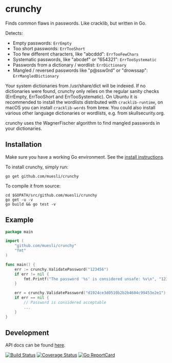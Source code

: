 crunchy
=======

Finds common flaws in passwords. Like cracklib, but written in Go.

Detects:
 - Empty passwords: `ErrEmpty`
 - Too short passwords: `ErrTooShort`
 - Too few different characters, like "abcddd": `ErrTooFewChars`
 - Systematic passwords, like "abcdef" or "654321": `ErrTooSystematic`
 - Passwords from a dictionary / wordlist: `ErrDictionary`
 - Mangled / reversed passwords like "p@ssw0rd" or "drowssap": `ErrMangledDictionary`

Your system dictionaries from /usr/share/dict will be indexed. If no dictionaries were found, crunchy only relies on the
regular sanity checks (ErrEmpty, ErrTooShort and ErrTooSystematic). On Ubuntu it is recommended to install the wordlists
distributed with `cracklib-runtime`, on macOS you can install `cracklib-words` from brew. You could also install various
other language dictionaries or wordlists, e.g. from skullsecurity.org.

crunchy uses the WagnerFischer algorithm to find mangled passwords in your dictionaries.

## Installation

Make sure you have a working Go environment. See the [install instructions](http://golang.org/doc/install.html).

To install crunchy, simply run:

    go get github.com/muesli/crunchy

To compile it from source:

    cd $GOPATH/src/github.com/muesli/crunchy
    go get -u -v
    go build && go test -v

## Example
```go
package main

import (
	"github.com/muesli/crunchy"
	"fmt"
)

func main() {
    err := crunchy.ValidatePassword("123456")
    if err != nil {
        fmt.Printf("The password '%s' is considered unsafe: %v\n", "123456", err)
    }

    err = crunchy.ValidatePassword("d1924ce3d0510b2b2b4604c99453e2e1")
    if err == nil {
        // Password is considered acceptable
        ...
    }
}
```

## Development

API docs can be found [here](http://godoc.org/github.com/muesli/crunchy).

[![Build Status](https://secure.travis-ci.org/muesli/crunchy.png)](http://travis-ci.org/muesli/crunchy)
[![Coverage Status](https://coveralls.io/repos/github/muesli/crunchy/badge.svg?branch=master)](https://coveralls.io/github/muesli/crunchy?branch=master)
[![Go ReportCard](http://goreportcard.com/badge/muesli/crunchy)](http://goreportcard.com/report/muesli/crunchy)
